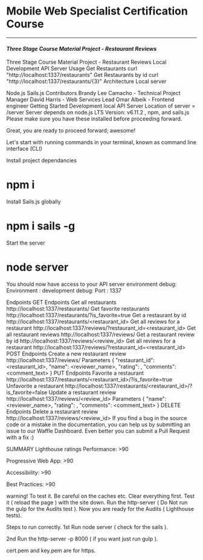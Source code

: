 # Mobile Web Specialist Certification Course
---
#### _Three Stage Course Material Project - Restaurant Reviews_


Three Stage Course Material Project - Restaurant Reviews
Local Development API Server
Usage
Get Restaurants
curl "http://localhost:1337/restaurants"
Get Restaurants by id
curl "http://localhost:1337/restaurants/{3}"
Architecture
Local server

Node.js
Sails.js
Contributors
Brandy Lee Camacho - Technical Project Manager
David Harris - Web Services Lead
Omar Albeik - Frontend engineer
Getting Started
Development local API Server
Location of server = /server Server depends on node.js LTS Version: v6.11.2 , npm, and sails.js Please make sure you have these installed before proceeding forward.

Great, you are ready to proceed forward; awesome!

Let's start with running commands in your terminal, known as command line interface (CLI)

Install project dependancies
# npm i
Install Sails.js globally
# npm i sails -g
Start the server
# node server
You should now have access to your API server environment
debug: Environment : development debug: Port : 1337

Endpoints
GET Endpoints
Get all restaurants
http://localhost:1337/restaurants/
Get favorite restaurants
http://localhost:1337/restaurants/?is_favorite=true
Get a restaurant by id
http://localhost:1337/restaurants/<restaurant_id>
Get all reviews for a restaurant
http://localhost:1337/reviews/?restaurant_id=<restaurant_id>
Get all restaurant reviews
http://localhost:1337/reviews/
Get a restaurant review by id
http://localhost:1337/reviews/<review_id>
Get all reviews for a restaurant
http://localhost:1337/reviews/?restaurant_id=<restaurant_id>
POST Endpoints
Create a new restaurant review
http://localhost:1337/reviews/
Parameters
{
    "restaurant_id": <restaurant_id>,
    "name": <reviewer_name>,
    "rating": <rating>,
    "comments": <comment_text>
}
PUT Endpoints
Favorite a restaurant
http://localhost:1337/restaurants/<restaurant_id>/?is_favorite=true
Unfavorite a restaurant
http://localhost:1337/restaurants/<restaurant_id>/?is_favorite=false
Update a restaurant review
http://localhost:1337/reviews/<review_id>
Parameters
{
    "name": <reviewer_name>,
    "rating": <rating>,
    "comments": <comment_text>
}
DELETE Endpoints
Delete a restaurant review
http://localhost:1337/reviews/<review_id>
If you find a bug in the source code or a mistake in the documentation, you can help us by submitting an issue to our Waffle Dashboard. Even better you can submit a Pull Request with a fix :)

SUMMARY
Lighthouse ratings
Performance: >90

Progressive Web App: >90

Accessibility: >90

Best Practices: >90

warning!
To test it. Be careful on the caches etc. Clear everything first. Test it ( reload the page ) with the site down. Run the http-server ( Do Not run the gulp for the Audits test ). Now you are ready for the Audits ( Lighthouse tests).

Steps to run correctly.
1st Run node server ( check for the sails ).

2nd Run the http-server -p 8000 ( if you want just run gulp ).

cert.pem and key.pem are for https.